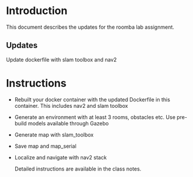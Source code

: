 # Introduction
This document describes the updates for the roomba lab assignment. 

## Updates
Update dockerfile with slam toolbox and nav2

# Instructions
- Rebuilt your docker container with the updated Dockerfile in this container. This includes nav2 and slam toolbox
- Generate an environment with at least 3 rooms, obstacles etc. Use pre-build models available through Gazebo
- Generate map with slam_toolbox
- Save map and map_serial
- Localize and navigate with nav2 stack

  Detailed instructions are available in the class notes.
